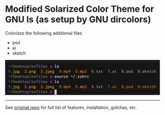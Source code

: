<h1>Modified Solarized Color Theme for GNU ls (as setup by GNU dircolors)</h1>

Colorizes the following additional files
- psd
- ai
- sketch

![color example](./img/example.png)

---

See [original repo](http://ethanschoonover.com/solarized)
for full list of features, installation, gotchas, etc.
